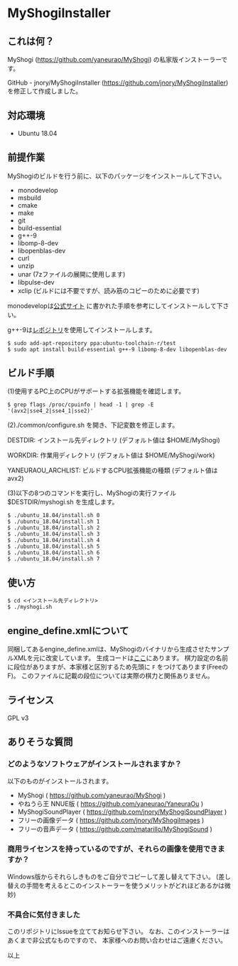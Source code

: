 # MyShogiInstaller

## これは何？

MyShogi (https://github.com/yaneurao/MyShogi) の私家版インストーラーです。

GitHub - jnory/MyShogiInstaller (https://github.com/jnory/MyShogiInstaller) を修正して作成しました。

## 対応環境

- Ubuntu 18.04

## 前提作業

MyShogiのビルドを行う前に、以下のパッケージをインストールして下さい。

* monodevelop
* msbuild
* cmake
* make
* git
* build-essential
* g++-9
* libomp-8-dev
* libopenblas-dev
* curl
* unzip
* unar (7zファイルの展開に使用します)
* libpulse-dev
* xclip (ビルドには不要ですが、読み筋のコピーのために必要です)

monodevelopは[公式サイト](https://www.mono-project.com/download)
に書かれた手順を参考にしてインストールして下さい。

g++-9は[レポジトリ](ppa:ubuntu-toolchain-r/test)を使用してインストールします。

    $ sudo add-apt-repository ppa:ubuntu-toolchain-r/test
    $ sudo apt install build-essential g++-9 libomp-8-dev libopenblas-dev

## ビルド手順

(1)使用するPC上のCPUがサポートする拡張機能を確認します。

    $ grep flags /proc/cpuinfo | head -1 | grep -E '(avx2|sse4_2|sse4_1|sse2)'

(2)./common/configure.sh を開き、下記変数を修正します。

  DESTDIR: インストール先ディレクトリ (デフォルト値は $HOME/MyShogi)

  WORKDIR: 作業用ディレクトリ (デフォルト値は $HOME/MyShogi/work)

  YANEURAOU_ARCHLIST: ビルドするCPU拡張機能の種類 (デフォルト値は avx2)

(3)以下の8つのコマンドを実行し、MyShogiの実行ファイル $DESTDIR/myshogi.sh を生成します。

    $ ./ubuntu_18.04/install.sh 0
    $ ./ubuntu_18.04/install.sh 1
    $ ./ubuntu_18.04/install.sh 2
    $ ./ubuntu_18.04/install.sh 3
    $ ./ubuntu_18.04/install.sh 4
    $ ./ubuntu_18.04/install.sh 5
    $ ./ubuntu_18.04/install.sh 6
    $ ./ubuntu_18.04/install.sh 7

## 使い方

    $ cd <インストール先ディレクトリ>
    $ ./myshogi.sh

## engine_define.xmlについて

同梱してあるengine_define.xmlは、MyShogiのバイナリから生成させたサンプルXMLを元に改変しています。
生成コードは[ここ](https://github.com/yaneurao/MyShogi/blob/master/MyShogi/Model/Shogi/EngineDefine/Sample/EngineDefineSample.cs)にあります。
棋力設定の名前に段位がありますが、本家様と区別するため先頭に `F` をつけてあります(FreeのF)。
このファイルに記載の段位については実際の棋力と関係ありません。

## ライセンス

GPL v3

## ありそうな質問

### どのようなソフトウェアがインストールされますか？

以下のものがインストールされます。

* MyShogi ( https://github.com/yaneurao/MyShogi )
* やねうら王 NNUE版 ( https://github.com/yaneurao/YaneuraOu )
* MyShogiSoundPlayer ( https://github.com/jnory/MyShogiSoundPlayer )
* フリーの画像データ ( https://github.com/jnory/MyShogiImages )
* フリーの音声データ ( https://github.com/matarillo/MyShogiSound )

### 商用ライセンスを持っているのですが、それらの画像を使用できますか？

Windows版からそれらしきものをご自分でコピーして差し替えて下さい。
(差し替えの手間を考えるとこのインストーラーを使うメリットがどれほどあるかは微妙)

### 不具合に気付きました

このリポジトリにIssueを立ててお知らせ下さい。
なお、このインストーラーはあくまで非公式なものですので、
本家様へのお問い合わせはご遠慮ください。

以上

